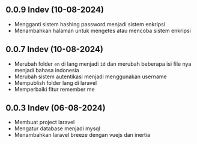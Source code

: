 ## 0.0.9 Indev (10-08-2024)

- Mengganti sistem hashing password menjadi sistem enkripsi
- Menambahkan halaman untuk mengetes atau mencoba sistem enkripsi

## 0.0.7 Indev (10-08-2024)

- Merubah folder `en` di lang menjadi `id` dan merubah beberapa isi file nya menjadi bahasa indonesia
- Merubah sistem autentikasi menjadi menggunakan username
- Mempublish folder lang di laravel 
- Memperbaiki fitur remember me

## 0.0.3 Indev (06-08-2024)

- Membuat project laravel
- Mengatur database menjadi mysql
- Menambahkan laravel breeze dengan vuejs dan inertia